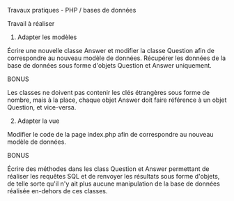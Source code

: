 Travaux pratiques - PHP / bases de données

Travail à réaliser

1. Adapter les modèles

Écrire une nouvelle classe Answer et modifier la classe Question afin de correspondre au nouveau modèle de données. Récupérer les données de la base de données sous forme d'objets Question et Answer uniquement.

BONUS

Les classes ne doivent pas contenir les clés étrangères sous forme de nombre, mais à la place, chaque objet Answer doit faire référence à un objet Question, et vice-versa.

2. Adapter la vue

Modifier le code de la page index.php afin de correspondre au nouveau modèle de données.

BONUS

Écrire des méthodes dans les class Question et Answer permettant de réaliser les requêtes SQL et de renvoyer les résultats sous forme d'objets, de telle sorte qu'il n'y ait plus aucune manipulation de la base de données réalisée en-dehors de ces classes.